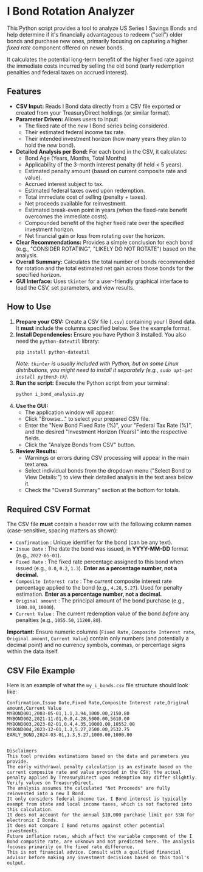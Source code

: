 # I Bond Rotation Analyzer

This Python script provides a tool to analyze US Series I Savings Bonds and help determine if it's financially advantageous to redeem ("sell") older bonds and purchase new ones, primarily focusing on capturing a higher *fixed rate* component offered on newer bonds.

It calculates the potential long-term benefit of the higher fixed rate against the immediate costs incurred by selling the old bond (early redemption penalties and federal taxes on accrued interest).

## Features

*   **CSV Input:** Reads I Bond data directly from a CSV file exported or created from your TreasuryDirect holdings (or similar format).
*   **Parameter Driven:** Allows users to input:
    *   The fixed rate of the *new* I Bond series being considered.
    *   Their estimated federal income tax rate.
    *   Their intended investment horizon (how many years they plan to hold the *new* bond).
*   **Detailed Analysis per Bond:** For each bond in the CSV, it calculates:
    *   Bond Age (Years, Months, Total Months)
    *   Applicability of the 3-month interest penalty (if held < 5 years).
    *   Estimated penalty amount (based on current composite rate and value).
    *   Accrued interest subject to tax.
    *   Estimated federal taxes owed upon redemption.
    *   Total immediate cost of selling (penalty + taxes).
    *   Net proceeds available for reinvestment.
    *   Estimated break-even point in years (when the fixed-rate benefit overcomes the immediate costs).
    *   Compounded benefit of the higher fixed rate over the specified investment horizon.
    *   Net financial gain or loss from rotating over the horizon.
*   **Clear Recommendations:** Provides a simple conclusion for each bond (e.g., "CONSIDER ROTATING", "LIKELY DO NOT ROTATE") based on the analysis.
*   **Overall Summary:** Calculates the total number of bonds recommended for rotation and the total estimated net gain across those bonds for the specified horizon.
*   **GUI Interface:** Uses `tkinter` for a user-friendly graphical interface to load the CSV, set parameters, and view results.

## How to Use

1.  **Prepare your CSV:** Create a CSV file (`.csv`) containing your I Bond data. It **must** include the columns specified below. See the example format.
2.  **Install Dependencies:** Ensure you have Python 3 installed. You also need the `python-dateutil` library:
    ```bash
    pip install python-dateutil
    ```
    *Note: `tkinter` is usually included with Python, but on some Linux distributions, you might need to install it separately (e.g., `sudo apt-get install python3-tk`).*
3.  **Run the script:** Execute the Python script from your terminal:
    ```bash
    python i_bond_analysis.py
    ```
4.  **Use the GUI:**
    *   The application window will appear.
    *   Click "Browse..." to select your prepared CSV file.
    *   Enter the "New Bond Fixed Rate (%)", your "Federal Tax Rate (%)", and the desired "Investment Horizon (Years)" into the respective fields.
    *   Click the "Analyze Bonds from CSV" button.
5.  **Review Results:**
    *   Warnings or errors during CSV processing will appear in the main text area.
    *   Select individual bonds from the dropdown menu ("Select Bond to View Details:") to view their detailed analysis in the text area below it.
    *   Check the "Overall Summary" section at the bottom for totals.

## Required CSV Format

The CSV file **must** contain a header row with the following column names (case-sensitive, spacing matters as shown):

*   `Confirmation` : Unique identifier for the bond (can be any text).
*   `Issue Date` : The date the bond was issued, in **YYYY-MM-DD** format (e.g., `2022-05-01`).
*   `Fixed Rate` : The fixed rate percentage assigned to this bond when issued (e.g., `0.0`, `0.2`, `1.3`). **Enter as a percentage number, not a decimal.**
*   `Composite Interest rate` : The *current* composite interest rate percentage applied to the bond (e.g., `4.28`, `5.27`). Used for penalty estimation. **Enter as a percentage number, not a decimal.**
*   `Original amount` : The principal amount of the bond purchase (e.g., `1000.00`, `10000`).
*   `Current Value` : The current redemption value of the bond *before* any penalties (e.g., `1055.50`, `11200.80`).

**Important:** Ensure numeric columns (`Fixed Rate`, `Composite Interest rate`, `Original amount`, `Current Value`) contain only numbers (and potentially a decimal point) and no currency symbols, commas, or percentage signs within the data itself.

## CSV File Example

Here is an example of what the `my_i_bonds.csv` file structure should look like:

```csv
Confirmation,Issue Date,Fixed Rate,Composite Interest rate,Original amount,Current Value
MYBOND001,2003-05-01,1.1,3.94,1000.00,2150.80
MYBOND002,2021-11-01,0.0,4.28,5000.00,5610.00
MYBOND003,2023-02-01,0.4,4.35,10000.00,10552.00
MYBOND004,2023-12-01,1.3,5.27,2500.00,2532.75
EARLY_BOND,2024-03-01,1.3,5.27,1000.00,1000.00


Disclaimers
This tool provides estimations based on the data and parameters you provide.
The early withdrawal penalty calculation is an estimate based on the current composite rate and value provided in the CSV; the actual penalty applied by TreasuryDirect upon redemption may differ slightly. Verify values on TreasuryDirect.
The analysis assumes the calculated "Net Proceeds" are fully reinvested into a new I Bond.
It only considers federal income tax. I Bond interest is typically exempt from state and local income taxes, which is not factored into this calculation.
It does not account for the annual $10,000 purchase limit per SSN for electronic I Bonds.
It does not compare I Bond returns against other potential investments.
Future inflation rates, which affect the variable component of the I Bond composite rate, are unknown and not predicted here. The analysis focuses primarily on the fixed rate difference.
This is not financial advice. Consult with a qualified financial advisor before making any investment decisions based on this tool's output.
